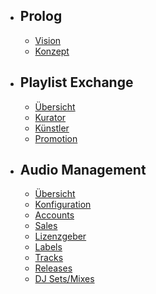 - ## Prolog
    - [Vision](/{{route}}/{{version}}/vision)
    - [Konzept](/{{route}}/{{version}}/concept)
- ## Playlist Exchange
    - [Übersicht](/{{route}}/{{version}}/playlist-exchange/uebersicht)
    - [Kurator](/{{route}}/{{version}}/playlist-exchange/kurator)
    - [Künstler](/{{route}}/{{version}}/playlist-exchange/kuenstler)
    - [Promotion](/{{route}}/{{version}}/playlist-exchange/promotion)
- ## Audio Management
    - [Übersicht](/{{route}}/{{version}}/audio-management/uebersicht)
    - [Konfiguration](/{{route}}/{{version}}/audio-management/konfiguration)
    - [Accounts](/{{route}}/{{version}}/audio-management/accounts)
    - [Sales](/{{route}}/{{version}}/audio-management/sales)
    - [Lizenzgeber](/{{route}}/{{version}}/audio-management/lizenzgeber)
    - [Labels](/{{route}}/{{version}}/audio-management/labels)
    - [Tracks](/{{route}}/{{version}}/audio-management/tracks)
    - [Releases](/{{route}}/{{version}}/audio-management/releases)
    - [DJ Sets/Mixes](/{{route}}/{{version}}/audio-management/dj-sets)

